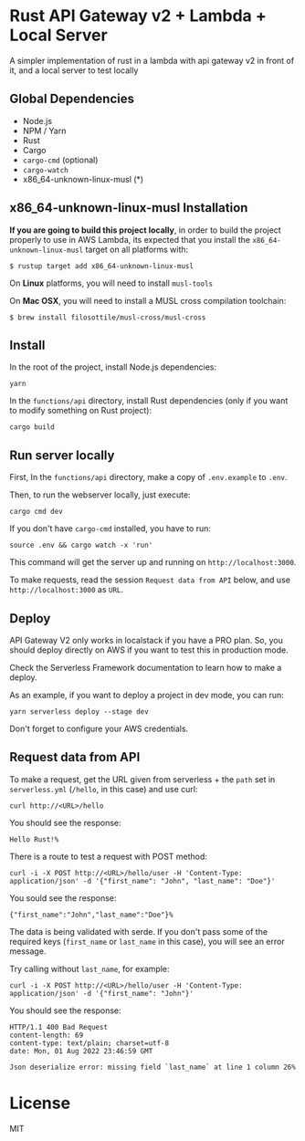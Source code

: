 # Rust API Gateway v2 + Lambda + Local Server

A simpler implementation of rust in a lambda with api gateway v2 in front of it,
and a local server to test locally

## Global Dependencies

- Node.js
- NPM / Yarn
- Rust
- Cargo
- `cargo-cmd` (optional)
- `cargo-watch`
- x86_64-unknown-linux-musl (*)

## x86_64-unknown-linux-musl Installation

**If you are going to build this project locally**, in order to build the project 
properly to use in AWS Lambda, its expected that you install the 
`x86_64-unknown-linux-musl` target on all platforms with:

```
$ rustup target add x86_64-unknown-linux-musl
```

On **Linux** platforms, you will need to install `musl-tools`

On **Mac OSX**, you will need to install a MUSL cross compilation toolchain:

```
$ brew install filosottile/musl-cross/musl-cross
```

## Install

In the root of the project, install Node.js dependencies:

```
yarn
```

In the `functions/api` directory, install Rust dependencies (only if you want to modify something on Rust project):

```
cargo build
```

## Run server locally

First, In the `functions/api` directory, make a copy of `.env.example` to `.env`.

Then, to run the webserver locally, just execute:

```
cargo cmd dev
```

If you don't have `cargo-cmd` installed, you have to run:

```
source .env && cargo watch -x 'run'
```

This command will get the server up and running on `http://localhost:3000`.

To make requests, read the session `Request data from API` below, and use 
`http://localhost:3000` as `URL`.

## Deploy

API Gateway V2 only works in localstack if you have a PRO plan. So, you should
deploy directly on AWS if you want to test this in production mode.

Check the Serverless Framework documentation to learn how to make a deploy.

As an example, if you want to deploy a project in dev mode, you can run:

```
yarn serverless deploy --stage dev
```

Don't forget to configure your AWS credentials.

## Request data from API

To make a request, get the URL given from serverless + the `path` set in 
`serverless.yml` (`/hello`, in this case) and use curl:

```
curl http://<URL>/hello
```

You should see the response:

```
Hello Rust!%
```

There is a route to test a request with POST method:

```
curl -i -X POST http://<URL>/hello/user -H 'Content-Type: application/json' -d '{"first_name": "John", "last_name": "Doe"}'
```

You sould see the response:

```
{"first_name":"John","last_name":"Doe"}%
```

The data is being validated with serde. If you don't pass some of the required 
keys (`first_name` or `last_name` in this case), you will see an error message.

Try calling without `last_name`, for example:

```
curl -i -X POST http://<URL>/hello/user -H 'Content-Type: application/json' -d '{"first_name": "John"}'
```

You should see the response:

```
HTTP/1.1 400 Bad Request
content-length: 69
content-type: text/plain; charset=utf-8
date: Mon, 01 Aug 2022 23:46:59 GMT

Json deserialize error: missing field `last_name` at line 1 column 26%
```

# License

MIT
